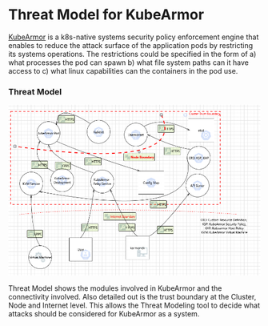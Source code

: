 # Threat Model for KubeArmor

[KubeArmor](https://github.com/kubearmor/kubearmor) is a k8s-native systems
security policy enforcement engine that enables to reduce the attack surface of
the application pods by restricting its systems operations. The restrictions
could be specified in the form of a) what processes the pod can spawn b) what
file system paths can it have access to c) what linux capabilities can the
containers in the pod use.

### Threat Model

<center><img src=./models/kubearmor/ka-threat-model.png></center>

Threat Model shows the modules involved in KubeArmor and the connectivity
involved. Also detailed out is the trust boundary at the Cluster, Node and
Internet level. This allows the Threat Modeling tool to decide what attacks
should be considered for KubeArmor as a system.


